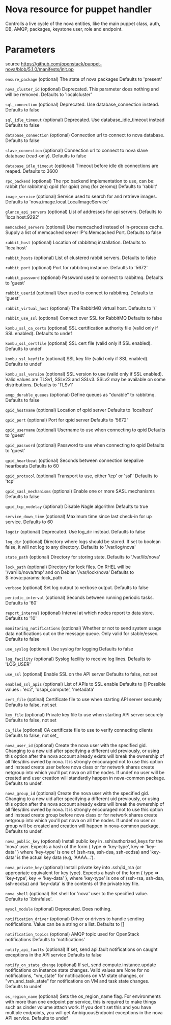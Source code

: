 # Nova resource for puppet handler

Controlls a live cycle of the nova entities,
like the main puppet class, auth, DB, AMQP, packages,
keystone user, role and endpoint.

# Parameters

source https://github.com/openstack/puppet-nova/blob/5.1.0/manifests/init.pp

 ``ensure_package``
   (optional) The state of nova packages
   Defaults to 'present'

 ``nova_cluster_id``
   (optional) Deprecated. This parameter does nothing and will be removed.
   Defaults to 'localcluster'

 ``sql_connection``
   (optional) Deprecated. Use database_connection instead.
   Defaults to false

 ``sql_idle_timeout``
   (optional) Deprecated. Use database_idle_timeout instead
   Defaults to false

 ``database_connection``
   (optional) Connection url to connect to nova database.
   Defaults to false

 ``slave_connection``
   (optional) Connection url to connect to nova slave database (read-only).
   Defaults to false

 ``database_idle_timeout``
   (optional) Timeout before idle db connections are reaped.
   Defaults to 3600

 ``rpc_backend``
   (optional) The rpc backend implementation to use, can be:
     rabbit (for rabbitmq)
     qpid (for qpid)
     zmq (for zeromq)
   Defaults to 'rabbit'

 ``image_service``
   (optional) Service used to search for and retrieve images.
   Defaults to 'nova.image.local.LocalImageService'

 ``glance_api_servers``
   (optional) List of addresses for api servers.
   Defaults to 'localhost:9292'

 ``memcached_servers``
   (optional) Use memcached instead of in-process cache. Supply a list of memcached server IP's:Memcached Port.
   Defaults to false

 ``rabbit_host``
   (optional) Location of rabbitmq installation.
   Defaults to 'localhost'

 ``rabbit_hosts``
   (optional) List of clustered rabbit servers.
   Defaults to false

 ``rabbit_port``
   (optional) Port for rabbitmq instance.
   Defaults to '5672'

 ``rabbit_password``
   (optional) Password used to connect to rabbitmq.
   Defaults to 'guest'

 ``rabbit_userid``
   (optional) User used to connect to rabbitmq.
   Defaults to 'guest'

 ``rabbit_virtual_host``
   (optional) The RabbitMQ virtual host.
   Defaults to '/'

 ``rabbit_use_ssl``
   (optional) Connect over SSL for RabbitMQ
   Defaults to false

 ``kombu_ssl_ca_certs``
   (optional) SSL certification authority file (valid only if SSL enabled).
   Defaults to undef

 ``kombu_ssl_certfile``
   (optional) SSL cert file (valid only if SSL enabled).
   Defaults to undef

 ``kombu_ssl_keyfile``
   (optional) SSL key file (valid only if SSL enabled).
   Defaults to undef

 ``kombu_ssl_version``
   (optional) SSL version to use (valid only if SSL enabled).
   Valid values are TLSv1, SSLv23 and SSLv3. SSLv2 may be
   available on some distributions.
   Defaults to 'TLSv1'

 ``amqp_durable_queues``
   (optional) Define queues as "durable" to rabbitmq.
   Defaults to false

 ``qpid_hostname``
   (optional) Location of qpid server
   Defaults to 'localhost'

 ``qpid_port``
   (optional) Port for qpid server
   Defaults to '5672'

 ``qpid_username``
   (optional) Username to use when connecting to qpid
   Defaults to 'guest'

 ``qpid_password``
   (optional) Password to use when connecting to qpid
   Defaults to 'guest'

 ``qpid_heartbeat``
   (optional) Seconds between connection keepalive heartbeats
   Defaults to 60

 ``qpid_protocol``
   (optional) Transport to use, either 'tcp' or 'ssl''
   Defaults to 'tcp'

 ``qpid_sasl_mechanisms``
   (optional) Enable one or more SASL mechanisms
   Defaults to false

 ``qpid_tcp_nodelay``
   (optional) Disable Nagle algorithm
   Defaults to true

 ``service_down_time``
   (optional) Maximum time since last check-in for up service.
   Defaults to 60

 ``logdir``
   (optional) Deprecated. Use log_dir instead.
   Defaults to false

 ``log_dir``
   (optional) Directory where logs should be stored.
   If set to boolean false, it will not log to any directory.
   Defaults to '/var/log/nova'

 ``state_path``
   (optional) Directory for storing state.
   Defaults to '/var/lib/nova'

 ``lock_path``
   (optional) Directory for lock files.
   On RHEL will be '/var/lib/nova/tmp' and on Debian '/var/lock/nova'
   Defaults to $::nova::params::lock_path

 ``verbose``
   (optional) Set log output to verbose output.
   Defaults to false

 ``periodic_interval``
   (optional) Seconds between running periodic tasks.
   Defaults to '60'

 ``report_interval``
   (optional) Interval at which nodes report to data store.
    Defaults to '10'

 ``monitoring_notifications``
   (optional) Whether or not to send system usage data notifications out on the message queue. Only valid for stable/essex.
   Defaults to false

 ``use_syslog``
   (optional) Use syslog for logging
   Defaults to false

 ``log_facility``
   (optional) Syslog facility to receive log lines.
   Defaults to 'LOG_USER'

 ``use_ssl``
   (optional) Enable SSL on the API server
   Defaults to false, not set

 ``enabled_ssl_apis``
   (optional) List of APIs to SSL enable
   Defaults to []
   Possible values : 'ec2', 'osapi_compute', 'metadata'

 ``cert_file``
   (optinal) Certificate file to use when starting API server securely
   Defaults to false, not set

 ``key_file``
   (optional) Private key file to use when starting API server securely
   Defaults to false, not set

 ``ca_file``
   (optional) CA certificate file to use to verify connecting clients
   Defaults to false, not set_

 ``nova_user_id``
   (optional) Create the nova user with the specified gid.
   Changing to a new uid after specifying a different uid previously,
   or using this option after the nova account already exists will break
   the ownership of all files/dirs owned by nova. It is strongly encouraged
   not to use this option and instead create user before nova class or
   for network shares create netgroup into which you'll put nova on all the
   nodes. If undef no user will be created and user creation will standardly
   happen in nova-common package.
   Defaults to undef.

 ``nova_group_id``
   (optional) Create the nova user with the specified gid.
   Changing to a new uid after specifying a different uid previously,
   or using this option after the nova account already exists will break
   the ownership of all files/dirs owned by nova. It is strongly encouraged
   not to use this option and instead create group before nova class or for
   network shares create netgroup into which you'll put nova on all the
   nodes. If undef no user or group will be created and creation will
   happen in nova-common package.
   Defaults to undef.

 ``nova_public_key``
   (optional) Install public key in .ssh/authorized_keys for the 'nova' user.
   Expects a hash of the form { type => 'key-type', key => 'key-data' } where
   'key-type' is one of (ssh-rsa, ssh-dsa, ssh-ecdsa) and 'key-data' is the
   actual key data (e.g, 'AAAA...').

 ``nova_private_key``
   (optional) Install private key into .ssh/id_rsa (or appropriate equivalent
   for key type).  Expects a hash of the form { type => 'key-type', key =>
   'key-data' }, where 'key-type' is one of (ssh-rsa, ssh-dsa, ssh-ecdsa) and
   'key-data' is the contents of the private key file.

 ``nova_shell``
   (optional) Set shell for 'nova' user to the specified value.
   Defaults to '/bin/false'.

 ``mysql_module``
   (optional) Deprecated. Does nothing.

 ``notification_driver``
   (optional) Driver or drivers to handle sending notifications.
   Value can be a string or a list.
   Defaults to []

 ``notification_topics``
   (optional) AMQP topic used for OpenStack notifications
   Defaults to 'notifications'

 ``notify_api_faults``
   (optional) If set, send api.fault notifications on caught
   exceptions in the API service
   Defaults to false

 ``notify_on_state_change``
   (optional) If set, send compute.instance.update notifications
   on instance state changes. Valid values are None for no notifications,
   "vm_state" for notifications on VM state changes, or "vm_and_task_state"
   for notifications on VM and task state changes.
   Defaults to undef

 ``os_region_name``
   (optional) Sets the os_region_name flag. For environments with
   more than one endpoint per service, this is required to make
   things such as cinder volume attach work. If you don't set this
   and you have multiple endpoints, you will get AmbiguousEndpoint
   exceptions in the nova API service.
   Defaults to undef